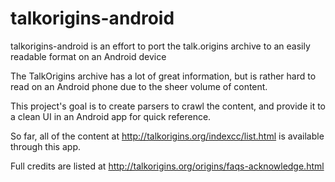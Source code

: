# talkorigins-android


talkorigins-android is an effort to port the talk.origins archive to an easily readable format on an Android device

The TalkOrigins archive has a lot of great information, but is rather hard to read on an Android phone due to the sheer volume of content.

This project's goal is to create parsers to crawl the content, and provide it to a clean UI in an Android app for quick reference.

So far, all of the content at http://talkorigins.org/indexcc/list.html is available through this app.

Full credits are listed at http://talkorigins.org/origins/faqs-acknowledge.html